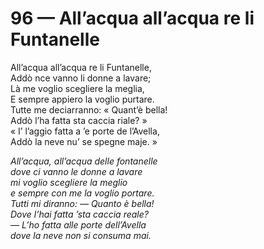 # 96 — All’acqua all’acqua re li Funtanelle

All’acqua all’acqua re li Funtanelle,  
Addò nce vanno li donne a lavare;  
Là me voglio scegliere la meglia,  
E sempre appiero la voglio purtare.  
Tutte me deciarranno: « Quant’è bella!  
Addò l’ha fatta sta caccia riale? »  
« I’ l’aggio fatta a ’e porte de l’Avella,  
Addò la neve nu’ se spegne maje. »

_All’acqua, all’acqua delle fontanelle  
dove ci vanno le donne a lavare  
mi voglio scegliere la meglio  
e sempre con me la voglio portare.  
Tutti mi diranno: — Quanto è bella!  
Dove l’hai fatta ’sta caccia reale?  
— L’ho fatta alle porte dell’Avella  
dove la neve non si consuma mai._

